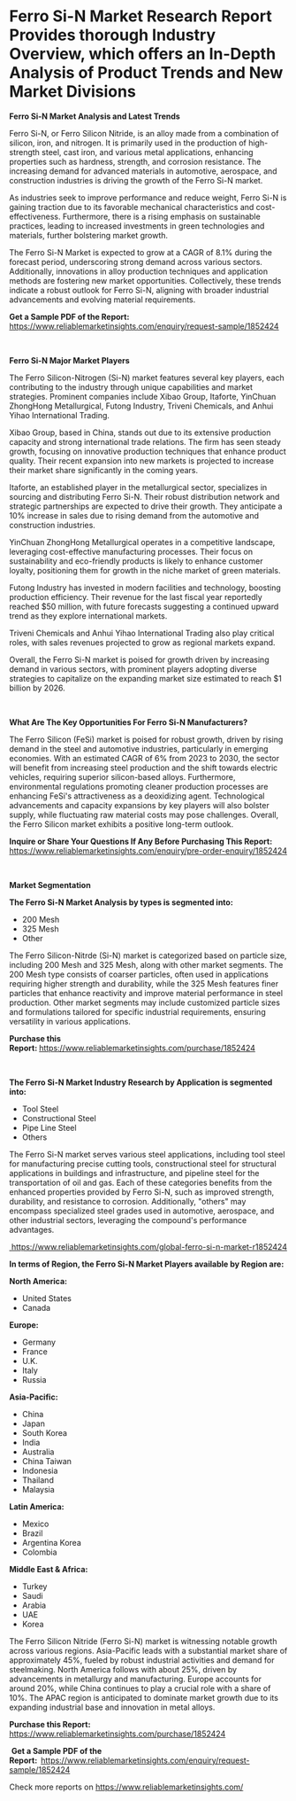 <p><h1>Ferro Si-N Market Research Report Provides thorough Industry Overview, which offers an In-Depth Analysis of Product Trends and New Market Divisions</h1></p><p><strong>Ferro Si-N Market Analysis and Latest Trends</strong></p>
<p><p>Ferro Si-N, or Ferro Silicon Nitride, is an alloy made from a combination of silicon, iron, and nitrogen. It is primarily used in the production of high-strength steel, cast iron, and various metal applications, enhancing properties such as hardness, strength, and corrosion resistance. The increasing demand for advanced materials in automotive, aerospace, and construction industries is driving the growth of the Ferro Si-N market. </p><p>As industries seek to improve performance and reduce weight, Ferro Si-N is gaining traction due to its favorable mechanical characteristics and cost-effectiveness. Furthermore, there is a rising emphasis on sustainable practices, leading to increased investments in green technologies and materials, further bolstering market growth. </p><p>The Ferro Si-N Market is expected to grow at a CAGR of 8.1% during the forecast period, underscoring strong demand across various sectors. Additionally, innovations in alloy production techniques and application methods are fostering new market opportunities. Collectively, these trends indicate a robust outlook for Ferro Si-N, aligning with broader industrial advancements and evolving material requirements.</p></p>
<p><strong>Get a Sample PDF of the Report:&nbsp;</strong> <a href="https://www.reliablemarketinsights.com/enquiry/request-sample/1852424?utm_campaign=2888&utm_medium=2&utm_source=Github&utm_content=ia&utm_term=03042025&utm_id=ferro-si-n">https://www.reliablemarketinsights.com/enquiry/request-sample/1852424</a></p>
<p>&nbsp;</p>
<p><strong>Ferro Si-N Major Market Players</strong></p>
<p><p>The Ferro Silicon-Nitrogen (Si-N) market features several key players, each contributing to the industry through unique capabilities and market strategies. Prominent companies include Xibao Group, Itaforte, YinChuan ZhongHong Metallurgical, Futong Industry, Triveni Chemicals, and Anhui Yihao International Trading.</p><p>Xibao Group, based in China, stands out due to its extensive production capacity and strong international trade relations. The firm has seen steady growth, focusing on innovative production techniques that enhance product quality. Their recent expansion into new markets is projected to increase their market share significantly in the coming years.</p><p>Itaforte, an established player in the metallurgical sector, specializes in sourcing and distributing Ferro Si-N. Their robust distribution network and strategic partnerships are expected to drive their growth. They anticipate a 10% increase in sales due to rising demand from the automotive and construction industries.</p><p>YinChuan ZhongHong Metallurgical operates in a competitive landscape, leveraging cost-effective manufacturing processes. Their focus on sustainability and eco-friendly products is likely to enhance customer loyalty, positioning them for growth in the niche market of green materials.</p><p>Futong Industry has invested in modern facilities and technology, boosting production efficiency. Their revenue for the last fiscal year reportedly reached $50 million, with future forecasts suggesting a continued upward trend as they explore international markets.</p><p>Triveni Chemicals and Anhui Yihao International Trading also play critical roles, with sales revenues projected to grow as regional markets expand.</p><p>Overall, the Ferro Si-N market is poised for growth driven by increasing demand in various sectors, with prominent players adopting diverse strategies to capitalize on the expanding market size estimated to reach $1 billion by 2026.</p></p>
<p>&nbsp;</p>
<p><strong>What Are The Key Opportunities For Ferro Si-N Manufacturers?</strong></p>
<p><p>The Ferro Silicon (FeSi) market is poised for robust growth, driven by rising demand in the steel and automotive industries, particularly in emerging economies. With an estimated CAGR of 6% from 2023 to 2030, the sector will benefit from increasing steel production and the shift towards electric vehicles, requiring superior silicon-based alloys. Furthermore, environmental regulations promoting cleaner production processes are enhancing FeSi's attractiveness as a deoxidizing agent. Technological advancements and capacity expansions by key players will also bolster supply, while fluctuating raw material costs may pose challenges. Overall, the Ferro Silicon market exhibits a positive long-term outlook.</p></p>
<p><strong>Inquire or Share Your Questions If Any Before Purchasing This Report:</strong> <a href="https://www.reliablemarketinsights.com/enquiry/pre-order-enquiry/1852424?utm_campaign=2888&utm_medium=2&utm_source=Github&utm_content=ia&utm_term=03042025&utm_id=ferro-si-n">https://www.reliablemarketinsights.com/enquiry/pre-order-enquiry/1852424</a></p>
<p>&nbsp;</p>
<p><strong>Market Segmentation</strong></p>
<p><strong>The Ferro Si-N Market Analysis by types is segmented into:</strong></p>
<p><ul><li>200 Mesh</li><li>325 Mesh</li><li>Other</li></ul></p>
<p><p>The Ferro Silicon-Nitrde (Si-N) market is categorized based on particle size, including 200 Mesh and 325 Mesh, along with other market segments. The 200 Mesh type consists of coarser particles, often used in applications requiring higher strength and durability, while the 325 Mesh features finer particles that enhance reactivity and improve material performance in steel production. Other market segments may include customized particle sizes and formulations tailored for specific industrial requirements, ensuring versatility in various applications.</p></p>
<p><strong>Purchase this Report:&nbsp;</strong><a href="https://www.reliablemarketinsights.com/purchase/1852424?utm_campaign=2888&utm_medium=2&utm_source=Github&utm_content=ia&utm_term=03042025&utm_id=ferro-si-n">https://www.reliablemarketinsights.com/purchase/1852424</a></p>
<p>&nbsp;</p>
<p><strong>The Ferro Si-N Market Industry Research by Application is segmented into:</strong></p>
<p><ul><li>Tool Steel</li><li>Constructional Steel</li><li>Pipe Line Steel</li><li>Others</li></ul></p>
<p><p>The Ferro Si-N market serves various steel applications, including tool steel for manufacturing precise cutting tools, constructional steel for structural applications in buildings and infrastructure, and pipeline steel for the transportation of oil and gas. Each of these categories benefits from the enhanced properties provided by Ferro Si-N, such as improved strength, durability, and resistance to corrosion. Additionally, "others" may encompass specialized steel grades used in automotive, aerospace, and other industrial sectors, leveraging the compound's performance advantages.</p></p>
<p><a href="https://www.reliablemarketinsights.com/global-ferro-si-n-market-r1852424?utm_campaign=2888&utm_medium=2&utm_source=Github&utm_content=ia&utm_term=03042025&utm_id=ferro-si-n">&nbsp;https://www.reliablemarketinsights.com/global-ferro-si-n-market-r1852424</a></p>
<p><strong>In terms of Region, the Ferro Si-N Market Players available by Region are:</strong></p>
<p>
    <p> <strong> North America: </strong>
        <ul>
            <li>United States</li>
            <li>Canada</li>
        </ul>
        </p> 
    <p> <strong> Europe: </strong>
        <ul>
            <li>Germany</li>
            <li>France</li>
            <li>U.K.</li>
            <li>Italy</li>
            <li>Russia</li>
        </ul>
        </p> 
    <p> <strong> Asia-Pacific: </strong>
        <ul>
            <li>China</li>
            <li>Japan</li>
            <li>South Korea</li>
            <li>India</li>
            <li>Australia</li>
            <li>China Taiwan</li>
            <li>Indonesia</li>
            <li>Thailand</li>
            <li>Malaysia</li>
        </ul>
        </p> 
    <p> <strong> Latin America: </strong>
        <ul>
            <li>Mexico</li>
            <li>Brazil</li>
            <li>Argentina Korea</li>
            <li>Colombia</li>
        </ul>
        </p> 
    <p> <strong> Middle East & Africa: </strong>
        <ul>
            <li>Turkey</li>
            <li>Saudi</li>
            <li>Arabia</li>
            <li>UAE</li>
            <li>Korea</li>
        </ul>
    </p>
    </p>
<p><p>The Ferro Silicon Nitride (Ferro Si-N) market is witnessing notable growth across various regions. Asia-Pacific leads with a substantial market share of approximately 45%, fueled by robust industrial activities and demand for steelmaking. North America follows with about 25%, driven by advancements in metallurgy and manufacturing. Europe accounts for around 20%, while China continues to play a crucial role with a share of 10%. The APAC region is anticipated to dominate market growth due to its expanding industrial base and innovation in metal alloys.</p></p>
<p><strong>Purchase this Report: </strong><a href="https://www.reliablemarketinsights.com/purchase/1852424?utm_campaign=2888&utm_medium=2&utm_source=Github&utm_content=ia&utm_term=03042025&utm_id=ferro-si-n">https://www.reliablemarketinsights.com/purchase/1852424</a></p>
<p>&nbsp;<strong>Get a Sample PDF of the Report:&nbsp;&nbsp;</strong><a href="https://www.reliablemarketinsights.com/enquiry/request-sample/1852424?utm_campaign=2888&utm_medium=2&utm_source=Github&utm_content=ia&utm_term=03042025&utm_id=ferro-si-n">https://www.reliablemarketinsights.com/enquiry/request-sample/1852424</a></p>
<p><strong></strong></p>
<p>Check more reports on <a href="https://www.reliablemarketinsights.com/?utm_campaign=2888&utm_medium=2&utm_source=Github&utm_content=ia&utm_term=03042025&utm_id=ferro-si-n">https://www.reliablemarketinsights.com/</a></p>